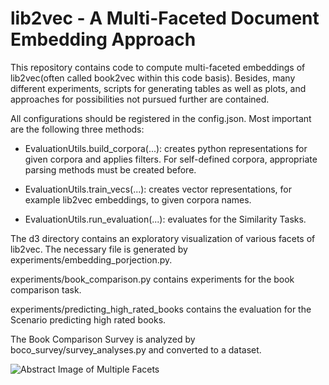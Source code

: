 # lib2vec - A Multi-Faceted Document Embedding Approach

This repository contains code to compute multi-faceted embeddings of lib2vec(often called book2vec within this code basis).
Besides, many different experiments, scripts for generating tables as well as plots, and approaches for possibilities not pursued further are contained.

All configurations should be registered in the config.json. 
Most important are the following three methods:

* EvaluationUtils.build_corpora(...): creates python representations for given corpora and applies filters. 
  For self-defined corpora, appropriate parsing methods must be created before.

* EvaluationUtils.train_vecs(...): creates vector representations, for example lib2vec embeddings, to given corpora names.

* EvaluationUtils.run_evaluation(...): evaluates for the Similarity Tasks.

The d3 directory contains an exploratory visualization of various facets of lib2vec.
The necessary file is generated by experiments/embedding_porjection.py.

experiments/book_comparison.py contains experiments for the book comparison task.

experiments/predicting_high_rated_books contains the evaluation for the Scenario predicting high rated books.

The Book Comparison Survey is analyzed by boco_survey/survey_analyses.py and converted to a dataset.

![Abstract Image of Multiple Facets](https://github.com/laslitz/ma-doc_embeddings/complete_neighborhood.png)
